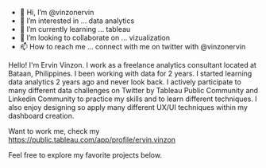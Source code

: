 - 👋 Hi, I’m @vinzonervin
- 👀 I’m interested in ... data analytics
- 🌱 I’m currently learning ... tableau
- 💞️ I’m looking to collaborate on ... vizualization
- 📫 How to reach me ... connect with me on twitter with @vinzonervin

Hello! I'm Ervin Vinzon. I work as a freelance analytics consultant located at Bataan, Philippines. I been working with data for 2 years. I started learning data analytics 2 years ago and never look back. I actively participate to many different data challenges on Twitter by Tableau Public Community and Linkedin Community to practice my skills and to learn different techniques. I also enjoy designing so apply many different UX/UI techniques within my dashboard creation. 

Want to work me, check my https://public.tableau.com/app/profile/ervin.vinzon

Feel free to explore my favorite projects below. 

<!---
vinzonervin/vinzonervin is a ✨ special ✨ repository because its `README.md` (this file) appears on your GitHub profile.
You can click the Preview link to take a look at your changes.
--->
